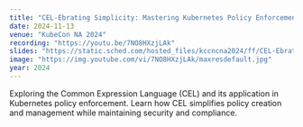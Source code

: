 ```yaml
---
title: "CEL-Ebrating Simplicity: Mastering Kubernetes Policy Enforcement"
date: 2024-11-13
venue: "KubeCon NA 2024"
recording: "https://youtu.be/7NO8HXzjLAk"
slides: "https://static.sched.com/hosted_files/kccncna2024/ff/CEL-Ebrating%20Simplicity_%20Mastering%20Kubernetes%20Policy%20Enforcement.pdf"
image: "https://img.youtube.com/vi/7NO8HXzjLAk/maxresdefault.jpg"
year: 2024
---
```


Exploring the Common Expression Language (CEL) and its application in Kubernetes policy enforcement. Learn how CEL simplifies policy creation and management while maintaining security and compliance.
